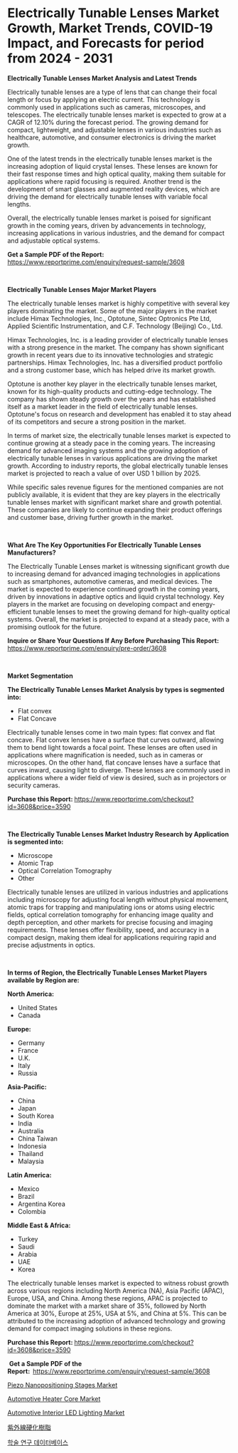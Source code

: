 <p><h1>Electrically Tunable Lenses Market Growth, Market Trends, COVID-19 Impact, and Forecasts for period from 2024 - 2031</h1></p><p><strong>Electrically Tunable Lenses Market Analysis and Latest Trends</strong></p>
<p><p>Electrically tunable lenses are a type of lens that can change their focal length or focus by applying an electric current. This technology is commonly used in applications such as cameras, microscopes, and telescopes. The electrically tunable lenses market is expected to grow at a CAGR of 12.10% during the forecast period. The growing demand for compact, lightweight, and adjustable lenses in various industries such as healthcare, automotive, and consumer electronics is driving the market growth.</p><p>One of the latest trends in the electrically tunable lenses market is the increasing adoption of liquid crystal lenses. These lenses are known for their fast response times and high optical quality, making them suitable for applications where rapid focusing is required. Another trend is the development of smart glasses and augmented reality devices, which are driving the demand for electrically tunable lenses with variable focal lengths.</p><p>Overall, the electrically tunable lenses market is poised for significant growth in the coming years, driven by advancements in technology, increasing applications in various industries, and the demand for compact and adjustable optical systems.</p></p>
<p><strong>Get a Sample PDF of the Report:&nbsp;</strong> <a href="https://www.reportprime.com/enquiry/request-sample/3608">https://www.reportprime.com/enquiry/request-sample/3608</a></p>
<p>&nbsp;</p>
<p><strong>Electrically Tunable Lenses Major Market Players</strong></p>
<p><p>The electrically tunable lenses market is highly competitive with several key players dominating the market. Some of the major players in the market include Himax Technologies, Inc., Optotune, Sintec Optronics Pte Ltd, Applied Scientific Instrumentation, and C.F. Technology (Beijing) Co., Ltd.</p><p>Himax Technologies, Inc. is a leading provider of electrically tunable lenses with a strong presence in the market. The company has shown significant growth in recent years due to its innovative technologies and strategic partnerships. Himax Technologies, Inc. has a diversified product portfolio and a strong customer base, which has helped drive its market growth.</p><p>Optotune is another key player in the electrically tunable lenses market, known for its high-quality products and cutting-edge technology. The company has shown steady growth over the years and has established itself as a market leader in the field of electrically tunable lenses. Optotune's focus on research and development has enabled it to stay ahead of its competitors and secure a strong position in the market.</p><p>In terms of market size, the electrically tunable lenses market is expected to continue growing at a steady pace in the coming years. The increasing demand for advanced imaging systems and the growing adoption of electrically tunable lenses in various applications are driving the market growth. According to industry reports, the global electrically tunable lenses market is projected to reach a value of over USD 1 billion by 2025.</p><p>While specific sales revenue figures for the mentioned companies are not publicly available, it is evident that they are key players in the electrically tunable lenses market with significant market share and growth potential. These companies are likely to continue expanding their product offerings and customer base, driving further growth in the market.</p></p>
<p>&nbsp;</p>
<p><strong>What Are The Key Opportunities For Electrically Tunable Lenses Manufacturers?</strong></p>
<p><p>The Electrically Tunable Lenses market is witnessing significant growth due to increasing demand for advanced imaging technologies in applications such as smartphones, automotive cameras, and medical devices. The market is expected to experience continued growth in the coming years, driven by innovations in adaptive optics and liquid crystal technology. Key players in the market are focusing on developing compact and energy-efficient tunable lenses to meet the growing demand for high-quality optical systems. Overall, the market is projected to expand at a steady pace, with a promising outlook for the future.</p></p>
<p><strong>Inquire or Share Your Questions If Any Before Purchasing This Report:</strong> <a href="https://www.reportprime.com/enquiry/pre-order/3608">https://www.reportprime.com/enquiry/pre-order/3608</a></p>
<p>&nbsp;</p>
<p><strong>Market Segmentation</strong></p>
<p><strong>The Electrically Tunable Lenses Market Analysis by types is segmented into:</strong></p>
<p><ul><li>Flat convex</li><li>Flat Concave</li></ul></p>
<p><p>Electrically tunable lenses come in two main types: flat convex and flat concave. Flat convex lenses have a surface that curves outward, allowing them to bend light towards a focal point. These lenses are often used in applications where magnification is needed, such as in cameras or microscopes. On the other hand, flat concave lenses have a surface that curves inward, causing light to diverge. These lenses are commonly used in applications where a wider field of view is desired, such as in projectors or security cameras.</p></p>
<p><strong>Purchase this Report:&nbsp;</strong><a href="https://www.reportprime.com/checkout?id=3608&price=3590">https://www.reportprime.com/checkout?id=3608&price=3590</a></p>
<p>&nbsp;</p>
<p><strong>The Electrically Tunable Lenses Market Industry Research by Application is segmented into:</strong></p>
<p><ul><li>Microscope</li><li>Atomic Trap</li><li>Optical Correlation Tomography</li><li>Other</li></ul></p>
<p><p>Electrically tunable lenses are utilized in various industries and applications including microscopy for adjusting focal length without physical movement, atomic traps for trapping and manipulating ions or atoms using electric fields, optical correlation tomography for enhancing image quality and depth perception, and other markets for precise focusing and imaging requirements. These lenses offer flexibility, speed, and accuracy in a compact design, making them ideal for applications requiring rapid and precise adjustments in optics.</p></p>
<p>&nbsp;</p>
<p><strong>In terms of Region, the Electrically Tunable Lenses Market Players available by Region are:</strong></p>
<p>
    <p> <strong> North America: </strong>
        <ul>
            <li>United States</li>
            <li>Canada</li>
        </ul>
        </p> 
    <p> <strong> Europe: </strong>
        <ul>
            <li>Germany</li>
            <li>France</li>
            <li>U.K.</li>
            <li>Italy</li>
            <li>Russia</li>
        </ul>
        </p> 
    <p> <strong> Asia-Pacific: </strong>
        <ul>
            <li>China</li>
            <li>Japan</li>
            <li>South Korea</li>
            <li>India</li>
            <li>Australia</li>
            <li>China Taiwan</li>
            <li>Indonesia</li>
            <li>Thailand</li>
            <li>Malaysia</li>
        </ul>
        </p> 
    <p> <strong> Latin America: </strong>
        <ul>
            <li>Mexico</li>
            <li>Brazil</li>
            <li>Argentina Korea</li>
            <li>Colombia</li>
        </ul>
        </p> 
    <p> <strong> Middle East & Africa: </strong>
        <ul>
            <li>Turkey</li>
            <li>Saudi</li>
            <li>Arabia</li>
            <li>UAE</li>
            <li>Korea</li>
        </ul>
    </p>
    </p>
<p><p>The electrically tunable lenses market is expected to witness robust growth across various regions including North America (NA), Asia Pacific (APAC), Europe, USA, and China. Among these regions, APAC is projected to dominate the market with a market share of 35%, followed by North America at 30%, Europe at 25%, USA at 5%, and China at 5%. This can be attributed to the increasing adoption of advanced technology and growing demand for compact imaging solutions in these regions.</p></p>
<p><strong>Purchase this Report: </strong><a href="https://www.reportprime.com/checkout?id=3608&price=3590">https://www.reportprime.com/checkout?id=3608&price=3590</a></p>
<p>&nbsp;<strong>Get a Sample PDF of the Report:&nbsp;&nbsp;</strong><a href="https://www.reportprime.com/enquiry/request-sample/3608">https://www.reportprime.com/enquiry/request-sample/3608</a></p>
<p><strong></strong></p>
<p><p><a href="https://github.com/Sherrillcrooksxa8i18ucf2m/Market-Research-Report-List-1/blob/main/piezo-nanopositioning-stages-market.md">Piezo Nanopositioning Stages Market</a></p><p><a href="https://issuu.com/reportprime-2/docs/automotive-heater-core-market-size-2030.pptx">Automotive Heater Core Market</a></p><p><a href="https://issuu.com/reportprime-2/docs/automotive-interior-led-lighting-market-size-2030.">Automotive Interior LED Lighting Market</a></p><p><a href="https://github.com/efcvopdgkdx128/Market-Research-Report-List-1/blob/main/482861314506.md">紫外線硬化樹脂</a></p><p><a href="https://github.com/fredrickeglers/Market-Research-Report-List-1/blob/main/613589313670.md">학술 연구 데이터베이스</a></p></p>